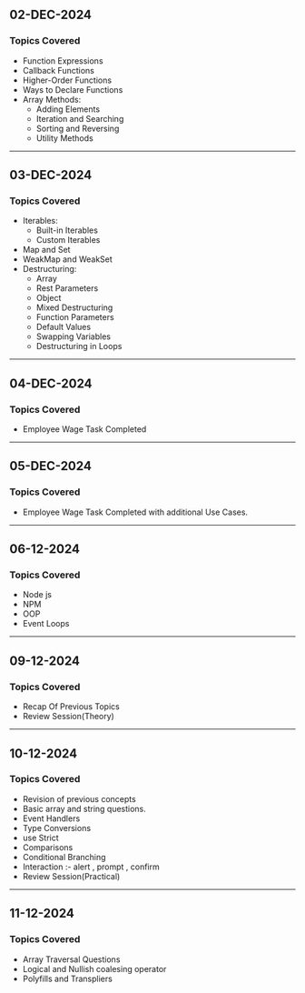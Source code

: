 ## 02-DEC-2024
### Topics Covered
- Function Expressions
- Callback Functions
- Higher-Order Functions
- Ways to Declare Functions
- Array Methods:
  - Adding Elements
  - Iteration and Searching
  - Sorting and Reversing
  - Utility Methods

---

## 03-DEC-2024
### Topics Covered
- Iterables:
  - Built-in Iterables
  - Custom Iterables
- Map and Set
- WeakMap and WeakSet
- Destructuring:
  - Array
  - Rest Parameters
  - Object
  - Mixed Destructuring
  - Function Parameters
  - Default Values
  - Swapping Variables
  - Destructuring in Loops


---

## 04-DEC-2024
### Topics Covered
- Employee Wage Task Completed

---

## 05-DEC-2024
### Topics Covered 
- Employee Wage Task Completed with additional Use Cases.

---

## 06-12-2024
### Topics Covered
- Node js
- NPM
- OOP
- Event Loops

---

## 09-12-2024
### Topics Covered
- Recap Of Previous Topics
- Review Session(Theory)

---

## 10-12-2024
### Topics Covered
- Revision of previous concepts
- Basic array and string questions.
- Event Handlers
- Type Conversions
- use Strict
- Comparisons
- Conditional Branching
- Interaction :- alert , prompt , confirm
- Review Session(Practical)

---

## 11-12-2024
### Topics Covered
- Array Traversal Questions
- Logical and Nullish coalesing operator  
- Polyfills and Transpliers